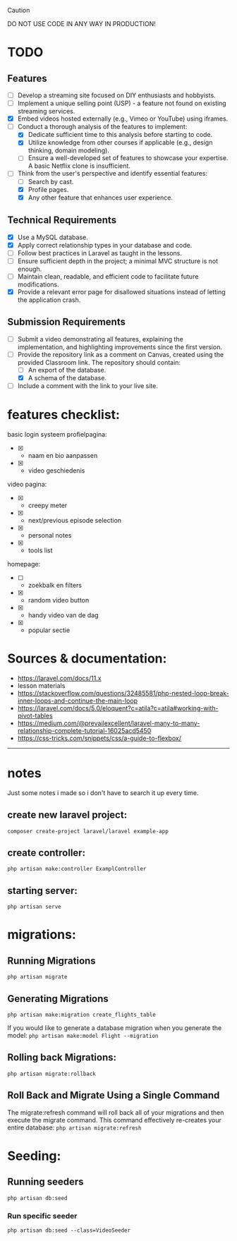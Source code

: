 > [!CAUTION]
> DO NOT USE CODE IN ANY WAY IN PRODUCTION!

# TODO

## Features
- [ ] Develop a streaming site focused on DIY enthusiasts and hobbyists.
- [ ] Implement a unique selling point (USP) - a feature not found on existing streaming services.
- [x] Embed videos hosted externally (e.g., Vimeo or YouTube) using iframes.
- [ ] Conduct a thorough analysis of the features to implement:
  - [x] Dedicate sufficient time to this analysis before starting to code.
  - [x] Utilize knowledge from other courses if applicable (e.g., design thinking, domain modeling).
  - [ ] Ensure a well-developed set of features to showcase your expertise. A basic Netflix clone is insufficient.
- [ ] Think from the user's perspective and identify essential features:
  - [ ] Search by cast.
  - [x] Profile pages.
  - [x] Any other feature that enhances user experience.

## Technical Requirements
- [x] Use a MySQL database.
- [x] Apply correct relationship types in your database and code.
- [ ] Follow best practices in Laravel as taught in the lessons.
- [ ] Ensure sufficient depth in the project; a minimal MVC structure is not enough.
- [ ] Maintain clean, readable, and efficient code to facilitate future modifications.
- [x] Provide a relevant error page for disallowed situations instead of letting the application crash.

## Submission Requirements
- [ ] Submit a video demonstrating all features, explaining the implementation, and highlighting improvements since the first version.
- [ ] Provide the repository link as a comment on Canvas, created using the provided Classroom link. The repository should contain:
  - [ ] An export of the database.
  - [x] A schema of the database.
- [ ] Include a comment with the link to your live site.

# features checklist:
basic login systeem
profielpagina:
- [x] - naam en bio aanpassen
- [x] - video geschiedenis

video pagina:
- [x] - creepy meter
- [x] - next/previous episode selection
- [x] - personal notes
- [x] - tools list

homepage:
- [ ] - zoekbalk en filters
- [x] - random video button
- [x] - handy video van de dag
- [x] - popular sectie

# Sources & documentation: 
- https://laravel.com/docs/11.x
- lesson materials
- https://stackoverflow.com/questions/32485581/php-nested-loop-break-inner-loops-and-continue-the-main-loop
- https://laravel.com/docs/5.0/eloquent?c=atila?c=atila#working-with-pivot-tables
- https://medium.com/@prevailexcellent/laravel-many-to-many-relationship-complete-tutorial-16025acd5450
- https://css-tricks.com/snippets/css/a-guide-to-flexbox/
---

# notes
Just some notes i made so i don't have to search it up every time.

## create new laravel project:
`composer create-project laravel/laravel example-app`

## create controller:
`php artisan make:controller ExamplController`

## starting server:
`php artisan serve`

# migrations:
## Running Migrations
`php artisan migrate`

## Generating Migrations
`php artisan make:migration create_flights_table`

If you would like to generate a database migration when you generate the model:
`php artisan make:model Flight --migration`

## Rolling back Migrations:
`php artisan migrate:rollback`

## Roll Back and Migrate Using a Single Command
The migrate:refresh command will roll back all of your migrations and then execute the migrate command. This command effectively re-creates your entire database:
`php artisan migrate:refresh`

# Seeding:
## Running seeders
`php artisan db:seed`

### Run specific seeder
`php artisan db:seed --class=VideoSeeder`
